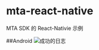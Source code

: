 # mta-react-native
MTA SDK 的 React-Nativie 示例

##Android
![成功的日志](https://github.com/xingePush/mta-react-native/blob/master/doc/success.png)
